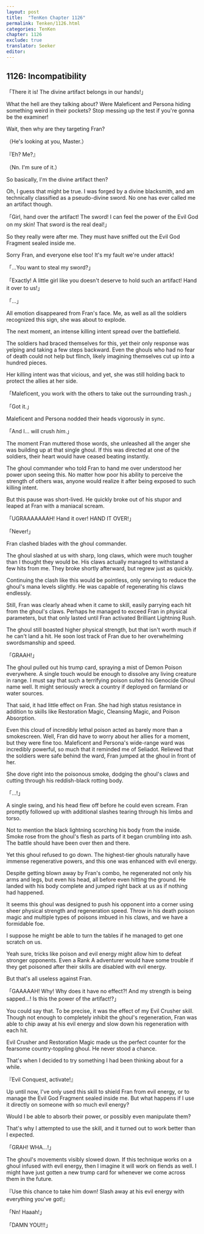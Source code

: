```yaml
---
layout: post
title:  "TenKen Chapter 1126"
permalink: Tenken/1126.html
categories: TenKen
chapter: 1126
exclude: true
translator: Seeker
editor: 
---
```

<h2>1126: Incompatibility</h2>

「There it is! The divine artifact belongs in our hands!」

What the hell are they talking about? Were Maleficent and Persona hiding something weird in their pockets? Stop messing up the test if you're gonna be the examiner!

Wait, then why are they targeting Fran?

（He's looking at you, Master.）

『Eh? Me?』

（Nn. I'm sure of it.）

So basically, I'm the divine artifact then?

Oh, I guess that might be true. I was forged by a divine blacksmith, and am technically classified as a pseudo-divine sword. No one has ever called me an artifact though.

「Girl, hand over the artifact! The sword! I can feel the power of the Evil God on my skin! That sword is the real deal!」

So they really were after me. They must have sniffed out the Evil God Fragment sealed inside me.

Sorry Fran, and everyone else too! It's my fault we're under attack!

「...You want to steal my sword?」

「Exactly! A little girl like you doesn't deserve to hold such an artifact! Hand it over to us!」

「...」

All emotion disappeared from Fran's face. Me, as well as all the soldiers recognized this sign, she was about to explode.

The next moment, an intense killing intent spread over the battlefield.

The soldiers had braced themselves for this, yet their only response was yelping and taking a few steps backward. Even the ghouls who had no fear of death could not help but flinch, likely imagining themselves cut up into a hundred pieces.

Her killing intent was that vicious, and yet, she was still holding back to protect the allies at her side.

「Maleficent, you work with the others to take out the surrounding trash.」

「Got it.」

Maleficent and Persona nodded their heads vigorously in sync.

「And I... will crush *him*.」

The moment Fran muttered those words, she unleashed all the anger she was building up at that single ghoul. If this was directed at one of the soldiers, their heart would have ceased beating instantly.

The ghoul commander who told Fran to hand me over understood her power upon seeing this. No matter how poor his ability to perceive the strength of others was, anyone would realize it after being exposed to such killing intent.

But this pause was short-lived. He quickly broke out of his stupor and leaped at Fran with a maniacal scream.

「UGRAAAAAAAH! Hand it over! HAND IT OVER!」

「Never!」

Fran clashed blades with the ghoul commander.

The ghoul slashed at us with sharp, long claws, which were much tougher than I thought they would be. His claws actually managed to withstand a few hits from me. They broke shortly afterward, but regrew just as quickly.

Continuing the clash like this would be pointless, only serving to reduce the ghoul's mana levels slightly. He was capable of regenerating his claws endlessly.

Still, Fran was clearly ahead when it came to skill, easily parrying each hit from the ghoul's claws. Perhaps he managed to exceed Fran in physical parameters, but that only lasted until Fran activated Brilliant Lightning Rush.

The ghoul still boasted higher physical strength, but that isn't worth much if he can't land a hit. He soon lost track of Fran due to her overwhelming swordsmanship and speed.

「GRAAH!」

The ghoul pulled out his trump card, spraying a mist of Demon Poison everywhere. A single touch would be enough to dissolve any living creature in range. I must say that such a terrifying poison suited his Genocide Ghoul name well. It might seriously wreck a country if deployed on farmland or water sources.

That said, it had little effect on Fran. She had high status resistance in addition to skills like Restoration Magic, Cleansing Magic, and Poison Absorption.

Even this cloud of incredibly lethal poison acted as barely more than a smokescreen. Well, Fran did have to worry about her allies for a moment, but they were fine too. Maleficent and Persona's wide-range ward was incredibly powerful, so much that it reminded me of Seliadot. Relieved that the soldiers were safe behind the ward, Fran jumped at the ghoul in front of her.

She dove right into the poisonous smoke, dodging the ghoul's claws and cutting through his reddish-black rotting body.

「...!」

A single swing, and his head flew off before he could even scream. Fran promptly followed up with additional slashes tearing through his limbs and torso.

Not to mention the black lightning scorching his body from the inside. Smoke rose from the ghoul's flesh as parts of it began crumbling into ash. The battle should have been over then and there.

Yet this ghoul refused to go down. The highest-tier ghouls naturally have immense regenerative powers, and this one was enhanced with evil energy.

Despite getting blown away by Fran's combo, he regenerated not only his arms and legs, but even his head, all before even hitting the ground. He landed with his body complete and jumped right back at us as if nothing had happened.

It seems this ghoul was designed to push his opponent into a corner using sheer physical strength and regeneration speed. Throw in his death poison magic and multiple types of poisons imbued in his claws, and we have a formidable foe.

I suppose he might be able to turn the tables if he managed to get one scratch on us.

Yeah sure, tricks like poison and evil energy might allow him to defeat stronger opponents. Even a Rank A adventurer would have some trouble if they get poisoned after their skills are disabled with evil energy.

But that's all useless against Fran.

「GAAAAAH! Why! Why does it have no effect?! And my strength is being sapped...! Is this the power of the artifact!?」

You could say that. To be precise, it was the effect of my Evil Crusher skill. Though not enough to completely inhibit the ghoul's regeneration, Fran was able to chip away at his evil energy and slow down his regeneration with each hit.

Evil Crusher and Restoration Magic made us the perfect counter for the fearsome country-toppling ghoul. He never stood a chance.

That's when I decided to try something I had been thinking about for a while.

『Evil Conquest, activate!』

Up until now, I've only used this skill to shield Fran from evil energy, or to manage the Evil God Fragment sealed inside me. But what happens if I use it directly on someone with so much evil energy?

Would I be able to absorb their power, or possibly even manipulate them?

That's why I attempted to use the skill, and it turned out to work better than I expected.

「GRAH! WHA...!」

The ghoul's movements visibly slowed down. If this technique works on a ghoul infused with evil energy, then I imagine it will work on fiends as well. I might have just gotten a new trump card for whenever we come across them in the future.

『Use this chance to take him down! Slash away at his evil energy with everything you've got!』

「Nn! Haaah!」

「DAMN YOU!!!」



